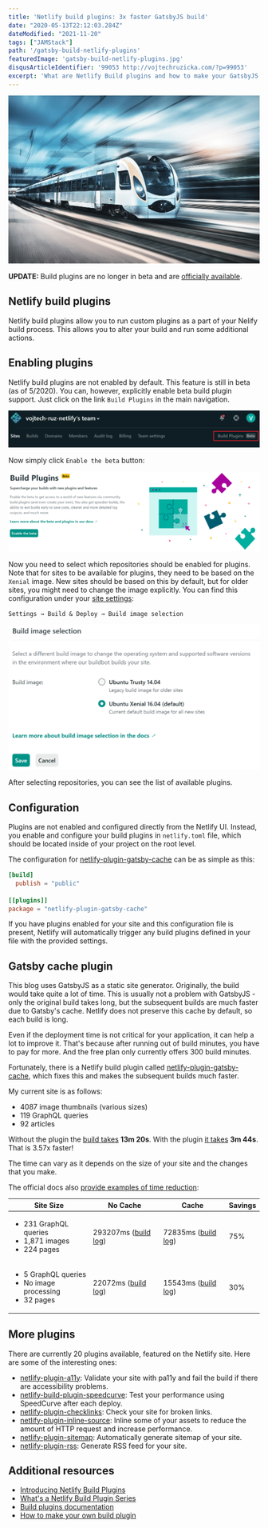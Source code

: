```yaml
---
title: 'Netlify build plugins: 3x faster GatsbyJS build'
date: "2020-05-13T22:12:03.284Z"
dateModified: "2021-11-20"
tags: ["JAMStack"]
path: '/gatsby-build-netlify-plugins'
featuredImage: 'gatsby-build-netlify-plugins.jpg'
disqusArticleIdentifier: '99053 http://vojtechruzicka.com/?p=99053'
excerpt: 'What are Netlify Build plugins and how to make your GatsbyJS builds 3x faster.'
---
```


![3x faster GatsbyJS build with netlify plugins](gatsby-build-netlify-plugins.jpg)

<div class="msg-info">
  <b>UPDATE:</b> Build plugins are no longer in beta and are <a href="https://www.netlify.com/blog/2020/05/27/netlify-build-plugins-are-here/">officially available</a>.
</div>

## Netlify build plugins
Netlify build plugins allow you to run custom plugins as a part of your Nelify build process. This allows you to alter your build and run some additional actions.

## Enabling plugins
Netlify build plugins are not enabled by default. This feature is still in beta (as of 5/2020). You can, however, explicitly enable beta build plugin support. Just click on the link `Build Plugins` in the main navigation.

![Netlify build plugins link](netlify-enabling-build-plugins.png)

Now simply click `Enable the beta` button:

![Netlify build plugins enable button](netlify-enabling-build-plugins-2.png)

Now you need to select which repositories should be enabled for plugins. Note that for sites to be available for plugins, they need to be based on the `Xenial` image. New sites should be based on this by default, but for older sites, you might need to change the image explicitly. You can find this configuration under your [site settings](https://docs.netlify.com/configure-builds/get-started/#build-image-selection):

```
Settings → Build & Deploy → Build image selection
```

![Netlify build image configuration](netlify-build-image-selection.png)

After selecting repositories, you can see the list of available plugins.

## Configuration
Plugins are not enabled and configured directly from the Netlify UI. Instead, you enable and configure your build plugins in `netlify.toml` file, which should be located inside of your project on the root level.

The configuration for [netlify-plugin-gatsby-cache](https://github.com/jlengstorf/netlify-plugin-gatsby-cache) can be as simple as this:

```toml
[build]
  publish = "public"

[[plugins]]
package = "netlify-plugin-gatsby-cache"
```

If you have plugins enabled for your site and this configuration file is present, Netlify will automatically trigger any build plugins defined in your file with the provided settings.

## Gatsby cache plugin
This blog uses GatsbyJS as a static site generator. Originally, the build would take quite a lot of time. This is usually not a problem with GatsbyJS - only the original build takes long, but the subsequent builds are much faster due to Gatsby's cache. Netlify does not preserve this cache by default, so each build is long.

Even if the deployment time is not critical for your application, it can help a lot to improve it. That's because after running out of build minutes, you have to pay for more. And the free plan only currently offers 300 build minutes.

Fortunately, there is a Netlify build plugin called [netlify-plugin-gatsby-cache](https://github.com/jlengstorf/netlify-plugin-gatsby-cache), which fixes this and makes the subsequent builds much faster.

My current site is as follows:
- 4087 image thumbnails (various sizes)
- 119 GraphQL queries
- 92 articles

Without the plugin the [build takes](https://app.netlify.com/sites/vojtechruzicka/deploys/5ea34fc56c47bb0006f3e03a) **13m 20s**. With the plugin [it takes](https://app.netlify.com/sites/vojtechruzicka/deploys/5ea35478f6337a0007874256) **3m 44s**. That is 3.57x faster!

The time can vary as it depends on the size of your site and the changes that you make.

The official docs also [provide examples of time reduction](https://github.com/jlengstorf/netlify-plugin-gatsby-cache#how-much-of-a-difference-does-this-plugin-make-in-build-times):
 
<table>
<thead>
<tr>
<th>Site Size</th>
<th>No Cache</th>
<th>Cache</th>
<th>Savings</th>
</tr>
</thead>
<tbody>
<tr>
<td><ul><li>231 GraphQL queries</li><li>1,871 images</li><li>224 pages</li></ul></td>
<td>293207ms (<a href="https://app.netlify.com/sites/lengstorf/deploys/5dceed27d58a580008daaccc" rel="nofollow">build log</a>)</td>
<td>72835ms (<a href="https://app.netlify.com/sites/lengstorf/deploys/5dcef2463da4810008d48aaa" rel="nofollow">build log</a>)</td>
<td>75%</td>
</tr>
<tr>
<td><ul><li>5 GraphQL queries</li><li> No image processing</li><li> 32 pages</li></ul></td>
<td>22072ms (<a href="https://app.netlify.com/sites/build-plugin-test/deploys/5dceed49e746a200091c76fe" rel="nofollow">build log</a>)</td>
<td>15543ms (<a href="https://app.netlify.com/sites/build-plugin-test/deploys/5dceedbfad95d0000bcd46d1" rel="nofollow">build log</a>)</td>
<td>30%</td>
</tr>
</tbody>
</table>

## More plugins
There are currently 20 plugins available, featured on the Netlify site. Here are some of the interesting ones:

- [netlify-plugin-a11y](https://github.com/sw-yx/netlify-plugin-a11y): Validate your site with pa11y and fail the build if there are accessibility problems.
- [netlify-build-plugin-speedcurve](https://github.com/tkadlec/netlify-build-plugin-speedcurve): Test your performance using SpeedCurve after each deploy.
- [netlify-plugin-checklinks](https://github.com/munter/netlify-plugin-checklinks): Check your site for broken links.
- [netlify-plugin-inline-source](https://github.com/Tom-Bonnike/netlify-plugin-inline-source): Inline some of your assets to reduce the amount of HTTP request and increase performance.
- [netlify-plugin-sitemap](https://github.com/netlify-labs/netlify-plugin-sitemap): Automatically generate sitemap of your site.
- [netlify-plugin-rss](https://github.com/sw-yx/netlify-plugin-rss): Generate RSS feed for your site.

## Additional resources
- [Introducing Netlify Build Plugins](https://www.netlify.com/build/plugins-beta/)
- [What's a Netlify Build Plugin Series](https://www.netlify.com/blog/2020/04/30/whats-a-netlify-build-plugin-series-part-1-using-build-plugins/)
 - [Build plugins documentation](https://docs.netlify.com/configure-builds/build-plugins/)
 - [How to make your own build plugin](https://www.netlify.com/blog/2019/10/16/creating-and-using-your-first-netlify-build-plugin/)